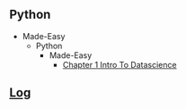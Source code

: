 
## Python
  * Made-Easy
    * Python
      * Made-Easy
        * [Chapter 1 Intro To Datascience](Python/made-easy/Python/made-easy/chapter_1_intro_to_datascience.ipynb)

## [Log](/log.ipynb)
